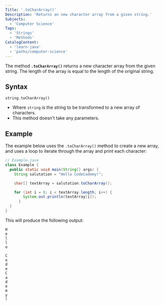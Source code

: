 ```yaml
---
Title: '.toCharArray()'
Description: 'Returns an new character array from a given string.'
Subjects:
  - 'Computer Science'
Tags:
  - 'Strings'
  - 'Methods'
CatalogContent:
  - 'learn-java'
  - 'paths/computer-science'
---
```


The method **`.toCharArray()`** returns a new character array from the given string. The length of the array is equal to the length of the original string.

## Syntax

```pseudo
string.toCharArray()
```

- Where `string` is the string to be transformed to a new array of characters.
- This method doesn't take any parameters.

## Example

The example below uses the `.toCharArray()` method to create a new array, and uses a loop to iterate through the array and print each character:

```java
// Example.java
class Example {
  public static void main(String[] args) {
    String salutation = "Hello CodeCademy!";

    char[] textArray = salutation.toCharArray();

    for (int i = 0; i < textArray.length; i++) {
        System.out.println(textArray[i]);
      }
  }
}
```

This will produce the following output:

```shell
H
e
l
l
o

C
o
d
e
C
a
d
e
m
y
!
```
